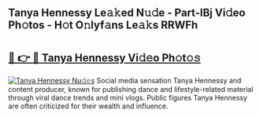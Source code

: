 ## Tanya Hennessy Le𝚊𝚔ed N𝚞𝚍e - Part-IBj Vi𝚍eo Ph𝚘tos - H𝚘t O𝚗lyf𝚊ns Le𝚊𝚔s RRWFh

# <h2><a href="http://hf10ai.feru.top/?c=Tanya+Hennessy">🔗 👉 🔴 Tanya Hennessy Vi𝚍𝚎o Ph𝚘t𝚘𝚜</a></h2>

[![Tanya Hennessy Nu𝚍𝚎s](https://i.imgur.com/0TWrTi3.gif)](http://hf10ai.feru.top/?c=Tanya+Hennessy)
Social media sensation Tanya Hennessy and content producer, known for publishing dance and lifestyle-related material through viral dance trends and mini vlogs. Public figures Tanya Hennessy are often criticized for their wealth and influence. 
